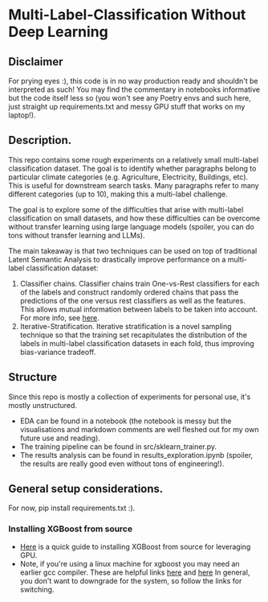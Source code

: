 # Multi-Label-Classification Without Deep Learning

## Disclaimer

For prying eyes :), this code is in no way production ready and shouldn't be interpreted as such! You may find the commentary in notebooks
informative but the code itself less so (you won't see any Poetry envs and such here, just straight up requirements.txt and messy GPU stuff that works on my laptop!).

## Description.
This repo contains some rough experiments on a relatively small multi-label classification dataset. The goal is to identify whether paragraphs belong to particular climate categories (e.g. Agriculture, Electricity, Buildings, etc). This is useful for downstream search tasks. Many paragraphs refer to many
different categories (up to 10), making this a multi-label challenge.

The goal is to explore some of the difficulties that arise
with multi-label classification on small datasets, and how these difficulties can be overcome without transfer learning using
large language models (spoiler, you can do tons without transfer learning and LLMs). 

The main takeaway is that two techniques can be used on top of traditional Latent Semantic Analysis to drastically improve performance on a multi-label classification dataset:

1. Classifier chains. Classifier chains train One-vs-Rest classifiers for each of the labels and construct randomly ordered chains that pass the predictions of
the one versus rest classifiers as well as the features. This allows mutual information between labels to be taken into account. For more info, see [here](https://scikit-learn.org/stable/auto_examples/multioutput/plot_classifier_chain_yeast.html).
2. Iterative-Stratification. Iterative stratification is a novel sampling technique so that the training set recapitulates the distribution of the labels in multi-label
classification datasets in each fold, thus improving bias-variance tradeoff.

## Structure

Since this repo is mostly a collection of experiments for personal use, it's mostly unstructured. 
* EDA can be found in a notebook (the notebook is messy 
but the visualisations and markdown comments are well fleshed out for my own future use and reading). 
* The training pipeline can be found in src/sklearn_trainer.py. 
* The results analysis can be found in results_exploration.ipynb (spoiler, the results are really good even without tons of engineering!).

## General setup considerations.

For now, pip install requirements.txt :).

### Installing XGBoost from source

* [Here](https://xgboost.readthedocs.io/en/stable/build.html) is a quick guide to installing XGBoost from source for leveraging GPU.
* Note, if you're using a linux machine for xgboost you may need an earlier gcc compiler. These are helpful links [here](https://askubuntu.com/questions/1039856/downgrade-gnu-compilers-ubuntu-18-04) and [here](https://linuxconfig.org/how-to-switch-between-multiple-gcc-and-g-compiler-versions-on-ubuntu-20-04-lts-focal-fossa) In general, you don't want to downgrade for the system,
so follow the links for switching.



